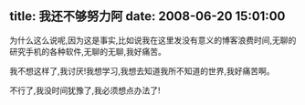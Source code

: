 title: 我还不够努力阿
date: 2008-06-20 15:01:00
---

为什么这么说呢,因为这是事实,比如说我在这里发没有意义的博客浪费时间,无聊的研究手机的各种软件,无聊的无聊,我好痛苦。

我不想这样了,我讨厌!我想学习,我想去知道我所不知道的世界,我好痛苦啊。

不行了,我没时间犹豫了,我必须想点办法了!